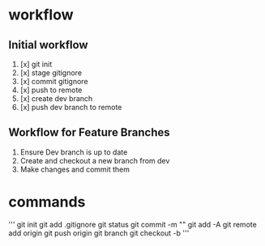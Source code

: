 # workflow

## Initial workflow
1. [x] git init
2. [x] stage gitignore
3. [x] commit gitignore
4. [x] push to remote
5. [x] create dev branch
6. [x] push dev branch to remote

## Workflow for Feature Branches
1. Ensure Dev branch is up to date
2. Create and checkout a new branch from dev
3. Make changes and commit them

# commands

'''
git init
git add .gitignore
git status
git commit -m ""
git add -A
git remote add origin <remote-url>
git push origin <branch-name>
git branch
git checkout -b <new-branch-name>
'''
